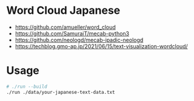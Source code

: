 # Word Cloud Japanese

* https://github.com/amueller/word_cloud
* https://github.com/SamuraiT/mecab-python3
* https://github.com/neologd/mecab-ipadic-neologd
* https://techblog.gmo-ap.jp/2021/06/15/text-visualization-wordcloud/

# Usage


```sh
# ./run --build
./run ./data/your-japanese-text-data.txt
```
